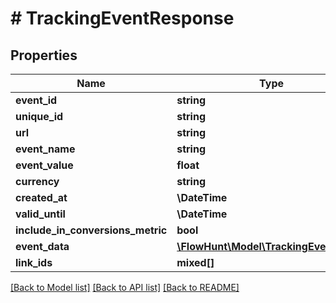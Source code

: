 # # TrackingEventResponse

## Properties

Name | Type | Description | Notes
------------ | ------------- | ------------- | -------------
**event_id** | **string** |  |
**unique_id** | **string** |  | [optional]
**url** | **string** |  | [optional]
**event_name** | **string** |  | [optional]
**event_value** | **float** |  | [optional]
**currency** | **string** |  | [optional]
**created_at** | **\DateTime** |  | [optional]
**valid_until** | **\DateTime** |  | [optional]
**include_in_conversions_metric** | **bool** |  | [optional]
**event_data** | [**\FlowHunt\Model\TrackingEventData[]**](TrackingEventData.md) |  | [optional]
**link_ids** | **mixed[]** |  | [optional]

[[Back to Model list]](../../README.md#models) [[Back to API list]](../../README.md#endpoints) [[Back to README]](../../README.md)
